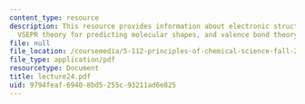 ```yaml
---
content_type: resource
description: This resource provides information about electronic structure theory,
  VSEPR theory for predicting molecular shapes, and valence bond theory.
file: null
file_location: /coursemedia/5-112-principles-of-chemical-science-fall-2005/9794feaf69408bd5255c93211ad6e825_lecture24.pdf
file_type: application/pdf
resourcetype: Document
title: lecture24.pdf
uid: 9794feaf-6940-8bd5-255c-93211ad6e825
---
```

